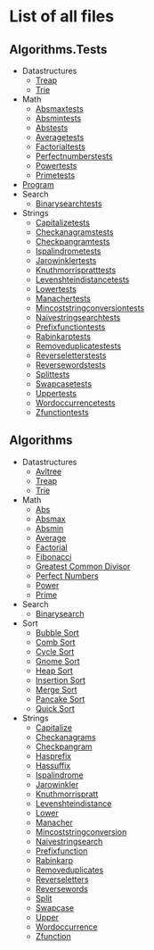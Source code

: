 # List of all files

## Algorithms.Tests
  * Datastructures
    * [Treap](https://github.com/TheAlgorithms/F-Sharp/blob/main/Algorithms.Tests/DataStructures/Treap.fs)
    * [Trie](https://github.com/TheAlgorithms/F-Sharp/blob/main/Algorithms.Tests/DataStructures/Trie.fs)
  * Math
    * [Absmaxtests](https://github.com/TheAlgorithms/F-Sharp/blob/main/Algorithms.Tests/Math/AbsMaxTests.fs)
    * [Absmintests](https://github.com/TheAlgorithms/F-Sharp/blob/main/Algorithms.Tests/Math/AbsMinTests.fs)
    * [Abstests](https://github.com/TheAlgorithms/F-Sharp/blob/main/Algorithms.Tests/Math/AbsTests.fs)
    * [Averagetests](https://github.com/TheAlgorithms/F-Sharp/blob/main/Algorithms.Tests/Math/AverageTests.fs)
    * [Factorialtests](https://github.com/TheAlgorithms/F-Sharp/blob/main/Algorithms.Tests/Math/FactorialTests.fs)
    * [Perfectnumberstests](https://github.com/TheAlgorithms/F-Sharp/blob/main/Algorithms.Tests/Math/PerfectNumbersTests.fs)
    * [Powertests](https://github.com/TheAlgorithms/F-Sharp/blob/main/Algorithms.Tests/Math/PowerTests.fs)
    * [Primetests](https://github.com/TheAlgorithms/F-Sharp/blob/main/Algorithms.Tests/Math/PrimeTests.fs)
  * [Program](https://github.com/TheAlgorithms/F-Sharp/blob/main/Algorithms.Tests/Program.fs)
  * Search
    * [Binarysearchtests](https://github.com/TheAlgorithms/F-Sharp/blob/main/Algorithms.Tests/Search/BinarySearchTests.fs)
  * Strings
    * [Capitalizetests](https://github.com/TheAlgorithms/F-Sharp/blob/main/Algorithms.Tests/Strings/CapitalizeTests.fs)
    * [Checkanagramstests](https://github.com/TheAlgorithms/F-Sharp/blob/main/Algorithms.Tests/Strings/CheckAnagramsTests.fs)
    * [Checkpangramtests](https://github.com/TheAlgorithms/F-Sharp/blob/main/Algorithms.Tests/Strings/CheckPangramTests.fs)
    * [Ispalindrometests](https://github.com/TheAlgorithms/F-Sharp/blob/main/Algorithms.Tests/Strings/IsPalindromeTests.fs)
    * [Jarowinklertests](https://github.com/TheAlgorithms/F-Sharp/blob/main/Algorithms.Tests/Strings/JaroWinklerTests.fs)
    * [Knuthmorrispratttests](https://github.com/TheAlgorithms/F-Sharp/blob/main/Algorithms.Tests/Strings/KnuthMorrisPrattTests.fs)
    * [Levenshteindistancetests](https://github.com/TheAlgorithms/F-Sharp/blob/main/Algorithms.Tests/Strings/LevenshteinDistanceTests.fs)
    * [Lowertests](https://github.com/TheAlgorithms/F-Sharp/blob/main/Algorithms.Tests/Strings/LowerTests.fs)
    * [Manachertests](https://github.com/TheAlgorithms/F-Sharp/blob/main/Algorithms.Tests/Strings/ManacherTests.fs)
    * [Mincoststringconversiontests](https://github.com/TheAlgorithms/F-Sharp/blob/main/Algorithms.Tests/Strings/MinCostStringConversionTests.fs)
    * [Naivestringsearchtests](https://github.com/TheAlgorithms/F-Sharp/blob/main/Algorithms.Tests/Strings/NaiveStringSearchTests.fs)
    * [Prefixfunctiontests](https://github.com/TheAlgorithms/F-Sharp/blob/main/Algorithms.Tests/Strings/PrefixFunctionTests.fs)
    * [Rabinkarptests](https://github.com/TheAlgorithms/F-Sharp/blob/main/Algorithms.Tests/Strings/RabinKarpTests.fs)
    * [Removeduplicatestests](https://github.com/TheAlgorithms/F-Sharp/blob/main/Algorithms.Tests/Strings/RemoveDuplicatesTests.fs)
    * [Reverseletterstests](https://github.com/TheAlgorithms/F-Sharp/blob/main/Algorithms.Tests/Strings/ReverseLettersTests.fs)
    * [Reversewordstests](https://github.com/TheAlgorithms/F-Sharp/blob/main/Algorithms.Tests/Strings/ReverseWordsTests.fs)
    * [Splittests](https://github.com/TheAlgorithms/F-Sharp/blob/main/Algorithms.Tests/Strings/SplitTests.fs)
    * [Swapcasetests](https://github.com/TheAlgorithms/F-Sharp/blob/main/Algorithms.Tests/Strings/SwapCaseTests.fs)
    * [Uppertests](https://github.com/TheAlgorithms/F-Sharp/blob/main/Algorithms.Tests/Strings/UpperTests.fs)
    * [Wordoccurrencetests](https://github.com/TheAlgorithms/F-Sharp/blob/main/Algorithms.Tests/Strings/WordOccurrenceTests.fs)
    * [Zfunctiontests](https://github.com/TheAlgorithms/F-Sharp/blob/main/Algorithms.Tests/Strings/ZFunctionTests.fs)

## Algorithms
  * Datastructures
    * [Avltree](https://github.com/TheAlgorithms/F-Sharp/blob/main/Algorithms/DataStructures/AVLTree.fs)
    * [Treap](https://github.com/TheAlgorithms/F-Sharp/blob/main/Algorithms/DataStructures/Treap.fs)
    * [Trie](https://github.com/TheAlgorithms/F-Sharp/blob/main/Algorithms/DataStructures/Trie.fs)
  * Math
    * [Abs](https://github.com/TheAlgorithms/F-Sharp/blob/main/Algorithms/Math/Abs.fs)
    * [Absmax](https://github.com/TheAlgorithms/F-Sharp/blob/main/Algorithms/Math/AbsMax.fs)
    * [Absmin](https://github.com/TheAlgorithms/F-Sharp/blob/main/Algorithms/Math/AbsMin.fs)
    * [Average](https://github.com/TheAlgorithms/F-Sharp/blob/main/Algorithms/Math/Average.fs)
    * [Factorial](https://github.com/TheAlgorithms/F-Sharp/blob/main/Algorithms/Math/Factorial.fs)
    * [Fibonacci](https://github.com/TheAlgorithms/F-Sharp/blob/main/Algorithms/Math/Fibonacci.fs)
    * [Greatest Common Divisor](https://github.com/TheAlgorithms/F-Sharp/blob/main/Algorithms/Math/Greatest_Common_Divisor.fs)
    * [Perfect Numbers](https://github.com/TheAlgorithms/F-Sharp/blob/main/Algorithms/Math/Perfect_Numbers.fs)
    * [Power](https://github.com/TheAlgorithms/F-Sharp/blob/main/Algorithms/Math/Power.fs)
    * [Prime](https://github.com/TheAlgorithms/F-Sharp/blob/main/Algorithms/Math/Prime.fs)
  * Search
    * [Binarysearch](https://github.com/TheAlgorithms/F-Sharp/blob/main/Algorithms/Search/BinarySearch.fs)
  * Sort
    * [Bubble Sort](https://github.com/TheAlgorithms/F-Sharp/blob/main/Algorithms/Sort/Bubble_Sort.fs)
    * [Comb Sort](https://github.com/TheAlgorithms/F-Sharp/blob/main/Algorithms/Sort/Comb_Sort.fs)
    * [Cycle Sort](https://github.com/TheAlgorithms/F-Sharp/blob/main/Algorithms/Sort/Cycle_Sort.fs)
    * [Gnome Sort](https://github.com/TheAlgorithms/F-Sharp/blob/main/Algorithms/Sort/Gnome_Sort.fs)
    * [Heap Sort](https://github.com/TheAlgorithms/F-Sharp/blob/main/Algorithms/Sort/Heap_Sort.fs)
    * [Insertion Sort](https://github.com/TheAlgorithms/F-Sharp/blob/main/Algorithms/Sort/Insertion_Sort.fs)
    * [Merge Sort](https://github.com/TheAlgorithms/F-Sharp/blob/main/Algorithms/Sort/Merge_Sort.fs)
    * [Pancake Sort](https://github.com/TheAlgorithms/F-Sharp/blob/main/Algorithms/Sort/Pancake_Sort.fs)
    * [Quick Sort](https://github.com/TheAlgorithms/F-Sharp/blob/main/Algorithms/Sort/Quick_Sort.fs)
  * Strings
    * [Capitalize](https://github.com/TheAlgorithms/F-Sharp/blob/main/Algorithms/Strings/Capitalize.fs)
    * [Checkanagrams](https://github.com/TheAlgorithms/F-Sharp/blob/main/Algorithms/Strings/CheckAnagrams.fs)
    * [Checkpangram](https://github.com/TheAlgorithms/F-Sharp/blob/main/Algorithms/Strings/CheckPangram.fs)
    * [Hasprefix](https://github.com/TheAlgorithms/F-Sharp/blob/main/Algorithms/Strings/HasPrefix.fs)
    * [Hassuffix](https://github.com/TheAlgorithms/F-Sharp/blob/main/Algorithms/Strings/HasSuffix.fs)
    * [Ispalindrome](https://github.com/TheAlgorithms/F-Sharp/blob/main/Algorithms/Strings/IsPalindrome.fs)
    * [Jarowinkler](https://github.com/TheAlgorithms/F-Sharp/blob/main/Algorithms/Strings/JaroWinkler.fs)
    * [Knuthmorrispratt](https://github.com/TheAlgorithms/F-Sharp/blob/main/Algorithms/Strings/KnuthMorrisPratt.fs)
    * [Levenshteindistance](https://github.com/TheAlgorithms/F-Sharp/blob/main/Algorithms/Strings/LevenshteinDistance.fs)
    * [Lower](https://github.com/TheAlgorithms/F-Sharp/blob/main/Algorithms/Strings/Lower.fs)
    * [Manacher](https://github.com/TheAlgorithms/F-Sharp/blob/main/Algorithms/Strings/Manacher.fs)
    * [Mincoststringconversion](https://github.com/TheAlgorithms/F-Sharp/blob/main/Algorithms/Strings/MinCostStringConversion.fs)
    * [Naivestringsearch](https://github.com/TheAlgorithms/F-Sharp/blob/main/Algorithms/Strings/NaiveStringSearch.fs)
    * [Prefixfunction](https://github.com/TheAlgorithms/F-Sharp/blob/main/Algorithms/Strings/PrefixFunction.fs)
    * [Rabinkarp](https://github.com/TheAlgorithms/F-Sharp/blob/main/Algorithms/Strings/RabinKarp.fs)
    * [Removeduplicates](https://github.com/TheAlgorithms/F-Sharp/blob/main/Algorithms/Strings/RemoveDuplicates.fs)
    * [Reverseletters](https://github.com/TheAlgorithms/F-Sharp/blob/main/Algorithms/Strings/ReverseLetters.fs)
    * [Reversewords](https://github.com/TheAlgorithms/F-Sharp/blob/main/Algorithms/Strings/ReverseWords.fs)
    * [Split](https://github.com/TheAlgorithms/F-Sharp/blob/main/Algorithms/Strings/Split.fs)
    * [Swapcase](https://github.com/TheAlgorithms/F-Sharp/blob/main/Algorithms/Strings/SwapCase.fs)
    * [Upper](https://github.com/TheAlgorithms/F-Sharp/blob/main/Algorithms/Strings/Upper.fs)
    * [Wordoccurrence](https://github.com/TheAlgorithms/F-Sharp/blob/main/Algorithms/Strings/WordOccurrence.fs)
    * [Zfunction](https://github.com/TheAlgorithms/F-Sharp/blob/main/Algorithms/Strings/ZFunction.fs)
